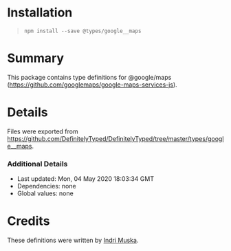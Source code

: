 # Installation
> `npm install --save @types/google__maps`

# Summary
This package contains type definitions for @google/maps (https://github.com/googlemaps/google-maps-services-js).

# Details
Files were exported from https://github.com/DefinitelyTyped/DefinitelyTyped/tree/master/types/google__maps.

### Additional Details
 * Last updated: Mon, 04 May 2020 18:03:34 GMT
 * Dependencies: none
 * Global values: none

# Credits
These definitions were written by [Indri Muska](https://github.com/indrimuska).
